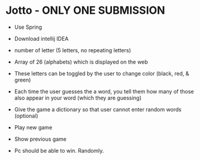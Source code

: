 # Jotto - ONLY ONE SUBMISSION

* Use Spring
* Download intellij IDEA

* number of letter (5 letters, no repeating letters)
* Array of 26 (alphabets) which is displayed on the web
* These letters can be toggled by the user to change color (black, red, & green)
* Each time the user guesses the a word, you tell them how many of those also appear in your word (which they are guessing)

* Give the game a dictionary so that user cannot enter random words (optional)

* Play new game
* Show previous game
* Pc should be able to win. Randomly.